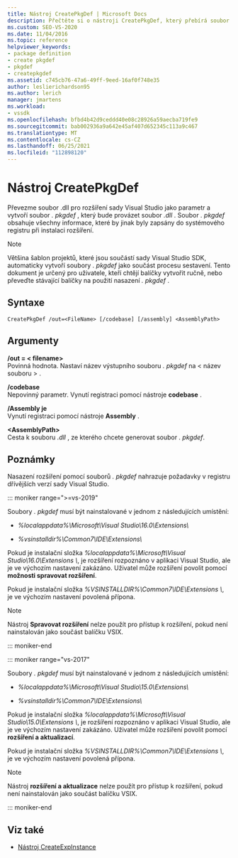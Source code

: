 ```yaml
---
title: Nástroj CreatePkgDef | Microsoft Docs
description: Přečtěte si o nástroji CreatePkgDef, který přebírá soubor .dll pro rozšíření sady Visual Studio jako parametr a vytvoří soubor. pkgdef, který se doprovází k souboru .dll.
ms.custom: SEO-VS-2020
ms.date: 11/04/2016
ms.topic: reference
helpviewer_keywords:
- package definition
- create pkgdef
- pkgdef
- createpkgdef
ms.assetid: c745cb76-47a6-49ff-9eed-16af0f748e35
author: leslierichardson95
ms.author: lerich
manager: jmartens
ms.workload:
- vssdk
ms.openlocfilehash: bfbd4b42d9ceddd40e08c28926a59aecba719fe9
ms.sourcegitcommit: bab002936a9a642e45af407d652345c113a9c467
ms.translationtype: MT
ms.contentlocale: cs-CZ
ms.lasthandoff: 06/25/2021
ms.locfileid: "112898120"
---
```

# <a name="createpkgdef-utility"></a>Nástroj CreatePkgDef
Převezme soubor .dll pro rozšíření sady Visual Studio jako parametr a vytvoří soubor *. pkgdef* , který bude provázet soubor *.dll* . Soubor *. pkgdef* obsahuje všechny informace, které by jinak byly zapsány do systémového registru při instalaci rozšíření.

> [!NOTE]
> Většina šablon projektů, které jsou součástí sady Visual Studio SDK, automaticky vytvoří soubory *. pkgdef* jako součást procesu sestavení. Tento dokument je určený pro uživatele, kteří chtějí balíčky vytvořit ručně, nebo převeďte stávající balíčky na použití nasazení *. pkgdef*  .

## <a name="syntax"></a>Syntaxe

```
CreatePkgDef /out=<FileName> [/codebase] [/assembly] <AssemblyPath>
```

## <a name="arguments"></a>Argumenty
**/out = &lt; filename&gt;**\
Povinná hodnota. Nastaví název výstupního souboru *. pkgdef* na &lt; název souboru &gt; .

**/codebase**\
Nepovinný parametr. Vynutí registraci pomocí nástroje **codebase** .

**/Assembly je**\
Vynutí registraci pomocí nástroje **Assembly** .

**&lt;AssemblyPath&gt;**\
Cesta k souboru *.dll* , ze kterého chcete generovat soubor *. pkgdef*.

## <a name="remarks"></a>Poznámky
Nasazení rozšíření pomocí souborů *. pkgdef* nahrazuje požadavky v registru dřívějších verzí sady Visual Studio.

::: moniker range=">=vs-2019"

Soubory *. pkgdef* musí být nainstalované v jednom z následujících umístění:

- *%localappdata%\Microsoft\Visual Studio\16.0\Extensions\\*

- *%vsinstalldir%\Common7\IDE\Extensions\\*

Pokud je instalační složka *%localappdata%\Microsoft\Visual Studio\16.0\Extensions \\*, je rozšíření rozpoznáno v aplikaci Visual Studio, ale je ve výchozím nastavení zakázáno. Uživatel může rozšíření povolit pomocí **možnosti spravovat rozšíření**.

Pokud je instalační složka *%VSINSTALLDIR%\Common7\IDE\Extensions \\*, je ve výchozím nastavení povolená přípona.

> [!NOTE]
> Nástroj **Spravovat rozšíření** nelze použít pro přístup k rozšíření, pokud není nainstalován jako součást balíčku VSIX.

::: moniker-end

::: moniker range="vs-2017"

Soubory *. pkgdef* musí být nainstalované v jednom z následujících umístění:

- *%localappdata%\Microsoft\Visual Studio\15.0\Extensions\\*

- *%vsinstalldir%\Common7\IDE\Extensions\\*

Pokud je instalační složka *%localappdata%\Microsoft\Visual Studio\15.0\Extensions \\*, je rozšíření rozpoznáno v aplikaci Visual Studio, ale je ve výchozím nastavení zakázáno. Uživatel může rozšíření povolit pomocí **rozšíření a aktualizací**.

Pokud je instalační složka *%VSINSTALLDIR%\Common7\IDE\Extensions \\*, je ve výchozím nastavení povolená přípona.

> [!NOTE]
> Nástroj **rozšíření a aktualizace** nelze použít pro přístup k rozšíření, pokud není nainstalován jako součást balíčku VSIX.

::: moniker-end

## <a name="see-also"></a>Viz také
- [Nástroj CreateExpInstance](../../extensibility/internals/createexpinstance-utility.md)
